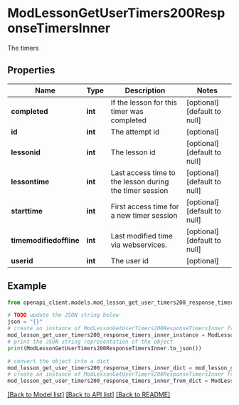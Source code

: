 # ModLessonGetUserTimers200ResponseTimersInner

The timers

## Properties

Name | Type | Description | Notes
------------ | ------------- | ------------- | -------------
**completed** | **int** | If the lesson for this timer was completed | [optional] [default to null]
**id** | **int** | The attempt id | [optional] 
**lessonid** | **int** | The lesson id | [optional] [default to null]
**lessontime** | **int** | Last access time to the lesson during the timer session | [optional] [default to null]
**starttime** | **int** | First access time for a new timer session | [optional] [default to null]
**timemodifiedoffline** | **int** | Last modified time via webservices. | [optional] [default to null]
**userid** | **int** | The user id | [optional] 

## Example

```python
from openapi_client.models.mod_lesson_get_user_timers200_response_timers_inner import ModLessonGetUserTimers200ResponseTimersInner

# TODO update the JSON string below
json = "{}"
# create an instance of ModLessonGetUserTimers200ResponseTimersInner from a JSON string
mod_lesson_get_user_timers200_response_timers_inner_instance = ModLessonGetUserTimers200ResponseTimersInner.from_json(json)
# print the JSON string representation of the object
print(ModLessonGetUserTimers200ResponseTimersInner.to_json())

# convert the object into a dict
mod_lesson_get_user_timers200_response_timers_inner_dict = mod_lesson_get_user_timers200_response_timers_inner_instance.to_dict()
# create an instance of ModLessonGetUserTimers200ResponseTimersInner from a dict
mod_lesson_get_user_timers200_response_timers_inner_from_dict = ModLessonGetUserTimers200ResponseTimersInner.from_dict(mod_lesson_get_user_timers200_response_timers_inner_dict)
```
[[Back to Model list]](../README.md#documentation-for-models) [[Back to API list]](../README.md#documentation-for-api-endpoints) [[Back to README]](../README.md)



